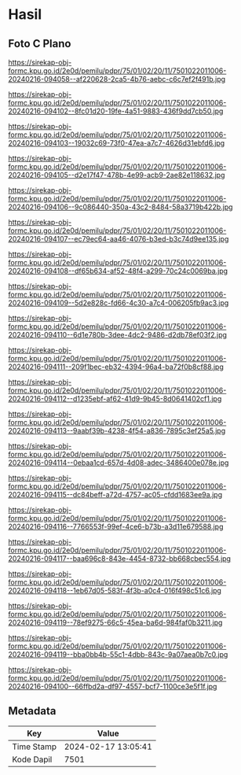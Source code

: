 # Hasil

## Foto C Plano

https://sirekap-obj-formc.kpu.go.id/2e0d/pemilu/pdpr/75/01/02/20/11/7501022011006-20240216-094058--af220628-2ca5-4b76-aebc-c6c7ef2f491b.jpg

https://sirekap-obj-formc.kpu.go.id/2e0d/pemilu/pdpr/75/01/02/20/11/7501022011006-20240216-094102--8fc01d20-19fe-4a51-9883-436f9dd7cb50.jpg

https://sirekap-obj-formc.kpu.go.id/2e0d/pemilu/pdpr/75/01/02/20/11/7501022011006-20240216-094103--19032c69-73f0-47ea-a7c7-4626d31ebfd6.jpg

https://sirekap-obj-formc.kpu.go.id/2e0d/pemilu/pdpr/75/01/02/20/11/7501022011006-20240216-094105--d2e17f47-478b-4e99-acb9-2ae82e118632.jpg

https://sirekap-obj-formc.kpu.go.id/2e0d/pemilu/pdpr/75/01/02/20/11/7501022011006-20240216-094106--9c086440-350a-43c2-8484-58a3719b422b.jpg

https://sirekap-obj-formc.kpu.go.id/2e0d/pemilu/pdpr/75/01/02/20/11/7501022011006-20240216-094107--ec79ec64-aa46-4076-b3ed-b3c74d9ee135.jpg

https://sirekap-obj-formc.kpu.go.id/2e0d/pemilu/pdpr/75/01/02/20/11/7501022011006-20240216-094108--df65b634-af52-48f4-a299-70c24c0069ba.jpg

https://sirekap-obj-formc.kpu.go.id/2e0d/pemilu/pdpr/75/01/02/20/11/7501022011006-20240216-094109--5d2e828c-fd66-4c30-a7c4-006205fb9ac3.jpg

https://sirekap-obj-formc.kpu.go.id/2e0d/pemilu/pdpr/75/01/02/20/11/7501022011006-20240216-094110--6d1e780b-3dee-4dc2-9486-d2db78ef03f2.jpg

https://sirekap-obj-formc.kpu.go.id/2e0d/pemilu/pdpr/75/01/02/20/11/7501022011006-20240216-094111--209f1bec-eb32-4394-96a4-ba72f0b8cf88.jpg

https://sirekap-obj-formc.kpu.go.id/2e0d/pemilu/pdpr/75/01/02/20/11/7501022011006-20240216-094112--d1235ebf-af62-41d9-9b45-8d0641402cf1.jpg

https://sirekap-obj-formc.kpu.go.id/2e0d/pemilu/pdpr/75/01/02/20/11/7501022011006-20240216-094113--9aabf39b-4238-4f54-a836-7895c3ef25a5.jpg

https://sirekap-obj-formc.kpu.go.id/2e0d/pemilu/pdpr/75/01/02/20/11/7501022011006-20240216-094114--0ebaa1cd-657d-4d08-adec-3486400e078e.jpg

https://sirekap-obj-formc.kpu.go.id/2e0d/pemilu/pdpr/75/01/02/20/11/7501022011006-20240216-094115--dc84beff-a72d-4757-ac05-cfdd1683ee9a.jpg

https://sirekap-obj-formc.kpu.go.id/2e0d/pemilu/pdpr/75/01/02/20/11/7501022011006-20240216-094116--7766553f-99ef-4ce6-b73b-a3d11e679588.jpg

https://sirekap-obj-formc.kpu.go.id/2e0d/pemilu/pdpr/75/01/02/20/11/7501022011006-20240216-094117--baa696c8-843e-4454-8732-bb668cbec554.jpg

https://sirekap-obj-formc.kpu.go.id/2e0d/pemilu/pdpr/75/01/02/20/11/7501022011006-20240216-094118--1eb67d05-583f-4f3b-a0c4-016f498c51c6.jpg

https://sirekap-obj-formc.kpu.go.id/2e0d/pemilu/pdpr/75/01/02/20/11/7501022011006-20240216-094119--78ef9275-66c5-45ea-ba6d-984faf0b3211.jpg

https://sirekap-obj-formc.kpu.go.id/2e0d/pemilu/pdpr/75/01/02/20/11/7501022011006-20240216-094119--bba0bb4b-55c1-4dbb-843c-9a07aea0b7c0.jpg

https://sirekap-obj-formc.kpu.go.id/2e0d/pemilu/pdpr/75/01/02/20/11/7501022011006-20240216-094100--66ffbd2a-df97-4557-bcf7-1100ce3e5f1f.jpg


## Metadata

| Key        | Value               |
| ---------- | ------------------- |
| Time Stamp | 2024-02-17 13:05:41 |
| Kode Dapil | 7501                |



